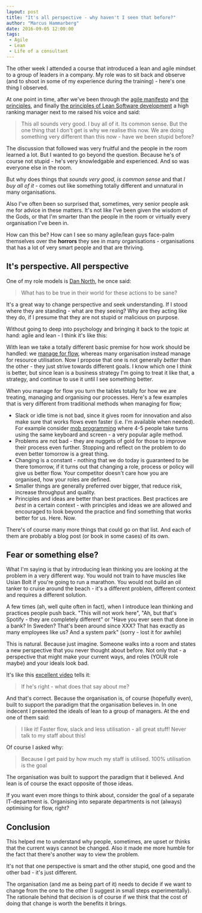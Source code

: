 ```yaml
---
layout: post
title: "It's all perspective - why haven't I seen that before?"
author: "Marcus Hammarberg"
date: 2016-09-05 12:00:00
tags:
 - Agile
 - Lean
 - Life of a consultant
---
```


The other week I attended a course that introduced a lean and agile mindset to a group of leaders in a company. My role was to sit back and observe (and to shoot in some of my experience during the training) - here's one thing I observed. 

At one point in time, after we've been through the [agile manifesto](http://agilemanifesto.org/) and [the principles](http://agilemanifesto.org/principles.html), and finally [the principles of Lean Software development](http://www.allaboutagile.com/7-key-principles-of-lean-software-development-2/) a high ranking manager next to me raised his voice and said: 

> This all sounds very good. I buy all of it. Its common sense. But the one thing that I don't get is why we realise this now. We are doing something very different than this now - have we been stupid before? 

The discussion that followed was very fruitful and the people in the room learned a lot. But I wanted to go beyond the question. Because he's of course not stupid - he's very knowledgable and experienced. And so was everyone else in the room. 

But why does things that *sounds very good*, *is common sense* and that *I buy all of it* - comes out like something totally different and unnatural in many organisations. 

<a name='more'></a>

Also I've often been so surprised that, sometimes, very senior people ask me for advice in these matters. It's not like I've been given the wisdom of the Gods, or that I'm smarter than the people in the room or virtually every organisation I've been in. 

How can this be? How can I see so many agile/lean guys face-palm themselves over the **horrors** they see in many organisations - organisations that has a lot of very smart people and that are thriving. 

## It's perspective. All perspective

One of my role models is [Dan North](https://dannorth.net/), he once said:

> What has to be true in their world for these actions to be sane?

It's a great way to change perspective and seek understanding. If I stood where they are standing - what are they seeing? Why are they acting like they do, if I presume that they are not stupid or malicious on purpose. 

Without going to deep into psychology and bringing it back to the topic at hand: agile and lean - I think it's like this: 

With lean we take a totally different basic premise for how work should be handled: we [manage for flow](https://en.wikipedia.org/wiki/Kanban_(development)?oldformat=true#General_practices), whereas many organisation instead manage for resource utilisation. Now I propose that one is not generally *better* than the other - they just strive towards different goals. I know which one I *think* is better, but since lean is a business strategy I'm going to treat it like that, a strategy, and continue to use it until I see something better. 

When you manage for flow you turn the tables totally for how we are treating, managing and organising our processes. Here's a few examples that is very different from traditional methods when managing for flow; 

* Slack or idle time is not bad, since it gives room for innovation and also make sure that works flows even faster (i.e. I'm available when needed). For example consider [mob programming](http://codebetter.com/marcushammarberg/2013/08/06/mob-programming/) where 4-5 people take turns using the same keyboard and screen - a very popular agile method.
* Problems are not bad - they are nuggets of gold for those to improve their process even further. Stopping and reflect on the problem to do even better tomorrow is a great thing.
* Changing is a constant - nothing that we do today is guaranteed to be there tomorrow, if it turns out that changing a role, process or policy will give us better flow. Your competitor doesn't care how you are organised, how your roles are defined.
* Smaller things are generally preferred over bigger, that reduce risk, increase throughput and quality.
* Principles and ideas are better than best practices. Best practices are *best* in a certain context - with principles and ideas we are allowed and encouraged to look beyond the practice and find something that works better for us. Here. Now. 

There's of course many more things that could go on that list. And each of them are probably a blog post (or book in some cases) of its own. 

## Fear or something else?

What I'm saying is that by introducing lean thinking you are looking at the problem in a very different way. You would not train to have muscles like Usian Bolt if you're going to run a marathon. You would not build an oil tanker to cruise around the beach - it's a different problem, different context and requires a different solution. 

A few times (ah, well quite often in fact), when I introduce lean thinking and practices people push back. "This will not work here", "Ah, but that's Spotify - they are completely different" or "Have you ever seen that done in a bank? In Sweden? That's been around since XXX? That has exactly as many employees like us? And a system park" (sorry - lost it for awhile)

This is natural. Because just imagine. Someone walks into a room and states a new perspective that you never thought about before. Not only that - a perspective that might make your current ways, and roles (YOUR role maybe) and your ideals look bad. 

It's like this [excellent video](https://youtu.be/TCqQ9LxzTwM?t=9m9s) tells it: 

> If he's right - what does that say about me?

And that's correct. Because the organisation is, of course (hopefully even), built to support the paradigm that the organisation believes in. In one indecent I presented the ideals of lean to a group of managers. At the end one of them said: 

> I like it! Faster flow, slack and less utilisation - all great stuff! Never talk to my staff about this!

Of course I asked why: 

> Because I get paid by how much my staff is utilised. 100% utilisation is the goal

The organisation was built to support the paradigm that it believed. And lean is of course the exact opposite of those ideas. 

If you want even more things to think about, consider the goal of a separate IT-department is. Organising into separate departments is not (always) optimising for flow, right? 

## Conclusion

This helped me to understand why people, sometimes, are upset or thinks that the current ways cannot be changed. Also it made me more humble for the fact that there's another way to view the problem. 

It's not that one perspective is smart and the other stupid, one good and the other bad - it's just different. 

The organisation (and me as being part of it) needs to decide if we want to change from the one to the other (I suggest in small steps experimentally). The rationale behind that decision is of course if we think that the cost of doing that change is worth the benefits it brings. 